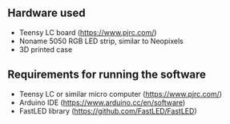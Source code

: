 
## Hardware used
* Teensy LC board (https://www.pjrc.com/)
* Noname 5050 RGB LED strip, similar to Neopixels
* 3D printed case


## Requirements for running the software
* Teensy LC or similar micro computer (https://www.pjrc.com/)
* Arduino IDE (https://www.arduino.cc/en/software)
* FastLED library (https://github.com/FastLED/FastLED)

